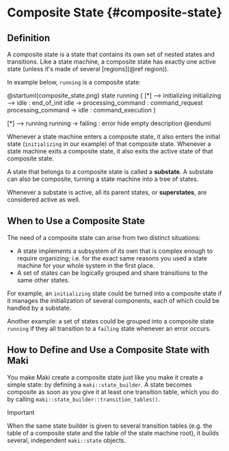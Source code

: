 # Composite State {#composite-state}

## Definition

A composite state is a state that contains its own set of nested states and transitions. Like a state machine, a composite state has exactly one active state (unless it's made of several [regions](@ref region)).

In example below, `running` is a composite state:

@startuml{composite_state.png}
state running {
    [*] --> initializing
    initializing --> idle : end_of_init
    idle -> processing_command : command_request
    processing_command -> idle : command_execution
}

[*] --> running
running -> failing : error
hide empty description
@enduml

Whenever a state machine enters a composite state, it also enters the initial state (`initializing` in our example) of that composite state. Whenever a state machine exits a composite state, it also exits the active state of that composite state.

A state that belongs to a composite state is called a **substate**. A substate can also be composite, turning a state machine into a tree of states.

Whenever a substate is active, all its parent states, or **superstates**, are considered active as well.

## When to Use a Composite State

The need of a composite state can arise from two distinct situations:

* A state implements a subsystem of its own that is complex enough to require organizing; i.e. for the exact same reasons you used a state machine for your whole system in the first place.
* A set of states can be logically grouped and share transitions to the same other states.

For example, an `initializing` state could be turned into a composite state if it manages the initialization of several components, each of which could be handled by a substate.

Another example: a set of states could be grouped into a composite state `running` if they all transition to a `failing` state whenever an error occurs.

## How to Define and Use a Composite State with Maki

You make Maki create a composite state just like you make it create a simple state: by defining a `maki::state_builder`. A state becomes composite as soon as you give it at least one transition table, which you do by calling `maki::state_builder::transition_tables()`.

> [!important]
> When the same state builder is given to several transition tables (e.g. the table of a composite state and the table of the state machine root), it builds several, independent `maki::state` objects.
